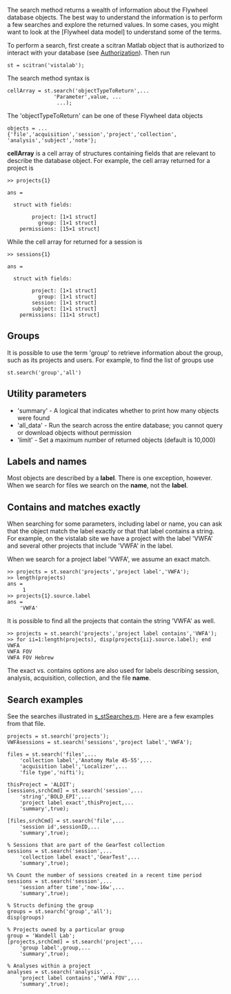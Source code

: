 The search method returns a wealth of information about the Flywheel database objects. The best way to understand the information is to perform a few searches and explore the returned values.  In some cases, you might want to look at the [Flywheel data model] to understand some of the terms.

To perform a search, first create a scitran Matlab object that is authorized to interact with your database (see [Authorization](Authorization)).  Then run

    st = scitran('vistalab');

The search method syntax is
```
cellArray = st.search('objectTypeToReturn',...
               'Parameter',value, ...
                ...);
```
The 'objectTypeToReturn' can be one of these Flywheel data objects
```
objects = ...
{'file','acquisition','session','project','collection', 'analysis','subject','note'};
```

**cellArray** is a cell array of structures containing fields that are relevant to describe the database object.  For example, the cell array returned for a project is
```
>> projects{1}

ans = 

  struct with fields:

        project: [1×1 struct]
          group: [1×1 struct]
    permissions: [15×1 struct]
```
While the cell array for returned for a session is

```
>> sessions{1}

ans = 

  struct with fields:

        project: [1×1 struct]
          group: [1×1 struct]
        session: [1×1 struct]
        subject: [1×1 struct]
    permissions: [11×1 struct]
```

## Groups
It is possible to use the term 'group' to retrieve information about the group, such as its projects and users. For example, to find the list of groups use

    st.search('group','all')

## Utility parameters

* 'summary'  - A logical that indicates whether to print how many objects were found
* 'all_data' - Run the search across the entire database; you cannot query or download objects without permission
* 'limit'    - Set a maximum number of returned objects (default is 10,000)

## Labels and names

Most objects are described by a **label**.  There is one exception, however.  When we search for files we search on the **name**, not the **label**.

## Contains and matches exactly

When searching for some parameters, including label or name, you can ask that the object match the label exactly or that that label contains a string.   For example, on the vistalab site we have a project with the label 'VWFA' and several other projects that include 'VWFA' in the label.  

When we search for a project label 'VWFA', we assume an exact match.

```
>> projects = st.search('projects','project label','VWFA');
>> length(projects)
ans =
     1
>> projects{1}.source.label
ans =
    'VWFA'
```

It is possible to find all the projects that contain the string 'VWFA' as well.

```
>> projects = st.search('projects','project label contains','VWFA');
>> for ii=1:length(projects), disp(projects{ii}.source.label); end
VWFA
VWFA FOV
VWFA FOV Hebrew
```
The exact vs. contains options are also used for labels describing session, analysis, acquisition, collection, and the file **name**.

## Search examples

See the searches illustrated in [s_stSearches.m](https://github.com/scitran/client/blob/master/scripts/s_stSearches.m). Here are a few examples from that file.

```
projects = st.search('projects');
VWFAsessions = st.search('sessions','project label','VWFA');
    
files = st.search('files',...
    'collection label','Anatomy Male 45-55',...
    'acquisition label','Localizer',...
    'file type','nifti');

thisProject = 'ALDIT';
[sessions,srchCmd] = st.search('session',...
    'string','BOLD_EPI',...
    'project label exact',thisProject,...
    'summary',true);

[files,srchCmd] = st.search('file',...
    'session id',sessionID,...
    'summary',true);

% Sessions that are part of the GearTest collection
sessions = st.search('session',...
    'collection label exact','GearTest',...
    'summary',true);

%% Count the number of sessions created in a recent time period
sessions = st.search('session',...
    'session after time','now-16w',...
    'summary',true);

% Structs defining the group
groups = st.search('group','all');
disp(groups)

% Projects owned by a particular group
group = 'Wandell Lab';
[projects,srchCmd] = st.search('project',...
    'group label',group,...
    'summary',true);

% Analyses within a project
analyses = st.search('analysis',...
    'project label contains','VWFA FOV',...
    'summary',true);

```





